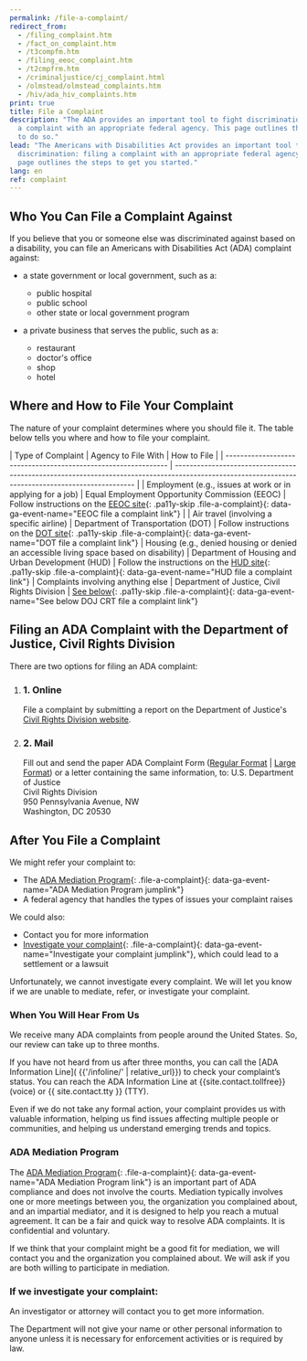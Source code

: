 ```yaml
---
permalink: /file-a-complaint/
redirect_from:
  - /filing_complaint.htm
  - /fact_on_complaint.htm
  - /t3compfm.htm
  - /filing_eeoc_complaint.htm
  - /t2cmpfrm.htm
  - /criminaljustice/cj_complaint.html
  - /olmstead/olmstead_complaints.htm
  - /hiv/ada_hiv_complaints.htm
print: true
title: File a Complaint
description: "The ADA provides an important tool to fight discrimination: filing
  a complaint with an appropriate federal agency. This page outlines the steps
  to do so."
lead: "The Americans with Disabilities Act provides an important tool to fight
  discrimination: filing a complaint with an appropriate federal agency.  This
  page outlines the steps to get you started."
lang: en
ref: complaint
---
```


## Who You Can File a Complaint Against

If you believe that you or someone else was discriminated against based on a disability, you can file an Americans with Disabilities Act (ADA) complaint against:

- a state government or local government, such as a:
  - public hospital
  - public school
  - other state or local government program

- a private business that serves the public, such as a:
  - restaurant
  - doctor's office
  - shop
  - hotel

## Where and How to File Your Complaint

The nature of your complaint determines where you should file it. The table below tells you where and how to file your complaint.

| Type of Complaint                                              | Agency to File With                                              | How to File                                                                                                                             |
| -------------------------------------------------------------- | ------------------------------------------------------------------------------------------------------------------------------------------------- |
| Employment (e.g., issues at work or in applying for a job) | Equal Employment Opportunity Commission (EEOC) | Follow instructions on the [EEOC site](http://www.eeoc.gov/filing-charge-discrimination){: .pa11y-skip .file-a-complaint}{: data-ga-event-name="EEOC file a complaint link"}                                                       |
| Air travel (involving a specific airline)                   | Department of Transportation (DOT) | Follow instructions on the [DOT site](http://www.transportation.gov/airconsumer/complaints-alleging-discriminatory-treatment-against-disabled-travelers){: .pa11y-skip .file-a-complaint}{: data-ga-event-name="DOT file a complaint link"}
| Housing (e.g., denied housing or denied an accessible living space based on disability)                 | Department of Housing and Urban Development (HUD) | Follow the instructions on the [HUD site](https://www.hud.gov/program_offices/fair_housing_equal_opp/online-complaint){: .pa11y-skip .file-a-complaint}{: data-ga-event-name="HUD file a complaint link"}
| Complaints involving anything else                                                          | Department of Justice, Civil Rights Division                                                           | [See below](#filing-a-complaint-with-the-department-of-justice-civil-rights-division){: .pa11y-skip .file-a-complaint}{: data-ga-event-name="See below DOJ CRT file a complaint link"}

## Filing an ADA Complaint with the Department of Justice, Civil Rights Division
There are two options for filing an ADA complaint:
<div class="filing-options">
<ol>
<li>
<h3 class="margin-left-1">1. Online</h3>
<span>File a complaint by submitting a report on the Department of Justice's <a href="https://civilrights.justice.gov/report?utm_campaign=499a0d26-884a-47aa-9afc-70094d92e6f5" class="file-a-complaint civil-rights-complaint" data-ga-event-name="DOJ CRT file a complaint link">Civil Rights Division website</a>.</span>
</li>

<li>
<h3 class="margin-left-1">2. Mail</h3>
<span>Fill out and send the paper ADA Complaint Form (<a class="pa11y-skip file-a-complaint" data-ga-event-name="ADA complaint form 1 file a complaint link" href="{{'assets/pdfs/file-a-complaint.pdf' | relative_url}}">Regular Format</a> | <a class="pa11y-skip file-a-complaint" data-ga-event-name="ADA complaint form 1 file a complaint link" href="{{'assets/pdfs/file-a-complaint-lg.pdf' | relative_url}}">Large Format</a>) or a letter containing the same information, to:</span>
U.S. Department of Justice<br/>
Civil Rights Division<br/>
950 Pennsylvania Avenue, NW<br/>
Washington, DC 20530
</li>
</ol>
</div>

## After You File a Complaint

We might refer your complaint to:

- The [ADA Mediation Program](#mp){: .file-a-complaint}{: data-ga-event-name="ADA Mediation Program jumplink"}
- A federal agency that handles the types of issues your complaint raises

We could also:

- Contact you for more information
- [Investigate your complaint](#ic){: .file-a-complaint}{: data-ga-event-name="Investigate your complaint jumplink"}, which could lead to a settlement or a lawsuit

Unfortunately, we cannot investigate every complaint. We will let you know if we are unable to mediate, refer, or investigate your complaint.

### When You Will Hear From Us

We receive many ADA complaints from people around the United States. So, our review can take up to three months.

If you have not heard from us after three months, you can call the [ADA Information Line]( {{'/infoline/' | relative_url}}) to check your complaint’s status. You can reach the ADA Information Line at {{site.contact.tollfree}} (voice) or {{ site.contact.tty }} (TTY).

Even if we do not take any formal action, your complaint provides us with valuable information, helping us find issues affecting multiple people or communities, and helping us understand emerging trends and topics.

### <a name="mp"></a>ADA Mediation Program

The [ADA Mediation Program](https://archive.ada.gov/mediate.htm){: .file-a-complaint}{: data-ga-event-name="ADA Mediation Program link"} is an important part of ADA compliance and does not involve the courts. Mediation typically involves one or more meetings between you, the organization you complained about, and an impartial mediator, and it is designed to help you reach a mutual agreement. It can be a fair and quick way to resolve ADA complaints. It is confidential and voluntary.

If we think that your complaint might be a good fit for mediation, we will contact you and the organization you complained about. We will ask if you are both willing to participate in mediation.

### <a name="ic"></a>If we investigate your complaint:

An investigator or attorney will contact you to get more information.

The Department will not give your name or other personal information to anyone unless it is necessary for enforcement activities or is required by law.
